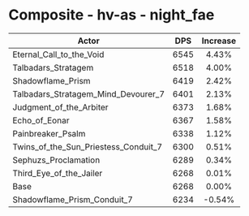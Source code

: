 # Composite - hv-as - night_fae
| Actor | DPS | Increase |
|---|:---:|:---:|
|Eternal_Call_to_the_Void|6545|4.43%|
|Talbadars_Stratagem|6518|4.00%|
|Shadowflame_Prism|6419|2.42%|
|Talbadars_Stratagem_Mind_Devourer_7|6401|2.13%|
|Judgment_of_the_Arbiter|6373|1.68%|
|Echo_of_Eonar|6367|1.58%|
|Painbreaker_Psalm|6338|1.12%|
|Twins_of_the_Sun_Priestess_Conduit_7|6300|0.51%|
|Sephuzs_Proclamation|6289|0.34%|
|Third_Eye_of_the_Jailer|6268|0.01%|
|Base|6268|0.00%|
|Shadowflame_Prism_Conduit_7|6234|-0.54%|
